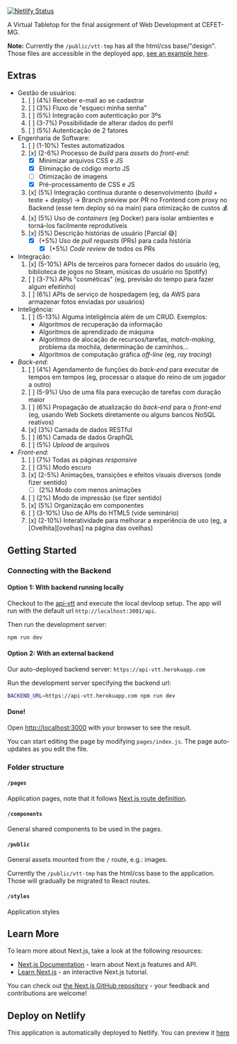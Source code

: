 [![Netlify Status](https://api.netlify.com/api/v1/badges/59c7250f-f817-44c9-9a82-8d2199ce5d8a/deploy-status)](https://app.netlify.com/sites/vtt-beerholders/deploys)

A Virtual Tabletop for the final assignment of Web Development at CEFET-MG.

**Note:** Currently the `/public/vtt-tmp` has all the html/css base/"design". Those files are accessible in the deployed app, [see an example here](https://vtt-beerholders.netlify.app/vtt-tmp/assets/compendium/compendium.html).

## Extras

- Gestão de usuários:
  1. [ ] (4%) Receber e-mail ao se cadastrar
  1. [ ] (3%) Fluxo de "esqueci minha senha"
  1. [ ] (5%) Integração com autenticação por 3ºs
  1. [ ] (3-7%) Possibilidade de alterar dados do perfil
  1. [ ] (5%) Autenticação de 2 fatores
- Engenharia de Software:
  1. [ ] (1-10%) Testes automatizados
  1. [x] (2-6%) Processo de _build_ para _assets_ do _front-end_:
     - [x] Minimizar arquivos CSS e JS
     - [x] Eliminação de código morto JS
     - [ ] Otimização de imagens
     - [x] Pré-processamento de CSS e JS
  1. [x] (5%) Integração contínua durante o desenvolvimento (_build_ + teste + _deploy_) -> Branch preview por PR no Frontend com proxy no Backend (esse tem deploy só na main) para otimização de custos 💰
  1. [x] (5%) Uso de _containers_ (eg Docker) para isolar ambientes e torná-los facilmente reprodutíveis
  1. [x] (5%) Descrição histórias de usuário [Parcial 😅]
     - [x] (+5%) Uso de _pull requests_ (PRs) para cada história
       - [x] (+5%) _Code review_ de todos os PRs
- Integração:
  1. [x] (5-10%) APIs de terceiros para fornecer dados do usuário (eg, biblioteca de jogos no Steam, músicas do usuário no Spotify)
  1. [ ] (3-7%) APIs "cosméticas" (eg, previsão do tempo para fazer algum efeitinho)
  1. [ ] (6%) APIs de serviço de hospedagem (eg, da AWS para armazenar fotos enviadas por usuários)
- Inteligência:
  1. [ ] (5-13%) Alguma inteligência além de um CRUD. Exemplos:
     - Algoritmos de recuperação da informação
     - Algoritmos de aprendizado de máquina
     - Algoritmos de alocação de recursos/tarefas, _match-making_, problema da mochila, determinação de caminhos...
     - Algoritmos de computação gráfica _off-line_ (eg, _ray tracing_)
- _Back-end_:
  1. [ ] (4%) Agendamento de funções do _back-end_ para executar de tempos em tempos (eg, processar o ataque do reino de um jogador a outro)
  1. [ ] (5-9%) Uso de uma fila para execução de tarefas com duração maior
  1. [ ] (6%) Propagação de atualização do _back-end_ para o _front-end_ (eg, usando Web Sockets diretamente ou alguns bancos NoSQL reativos)
  1. [x] (3%) Camada de dados RESTful
  1. [ ] (6%) Camada de dados GraphQL
  1. [ ] (5%) _Upload_ de arquivos
- _Front-end_:
  1. [ ] (7%) Todas as páginas _responsive_
  1. [ ] (3%) Modo escuro
  1. [x] (2-5%) Animações, transições e efeitos visuais diversos (onde fizer sentido)
     - [ ] (2%) Modo com menos animações
  1. [ ] (2%) Modo de impressão (se fizer sentido)
  1. [x] (5%) Organização em componentes
  1. [ ] (3-10%) Uso de APIs do HTML5 (vide seminário)
  1. [x] (2-10%) Interatividade para melhorar a experiência de uso (eg, a [Ovelhita][ovelhas] na página das ovelhas)

## Getting Started

### Connecting with the Backend

#### Option 1: With backend running locally

Checkout to the [api-vtt](https://github.com/beerholders/api-vtt) and execute the local devloop setup. The app will run with the default url `http://localhost:3001/api`.

Then run the development server:

```bash
npm run dev
```

#### Option 2: With an external backend

Our auto-deployed backend server: `https://api-vtt.herokuapp.com`

Run the development server specifying the backend url:

```bash
BACKEND_URL=https://api-vtt.herokuapp.com npm run dev
```

#### Done!

Open [http://localhost:3000](http://localhost:3000) with your browser to see the result.

You can start editing the page by modifying `pages/index.js`. The page auto-updates as you edit the file.

### Folder structure

#### `/pages`

Application pages, note that it follows [Next.js route definition](https://nextjs.org/docs/basic-features/pages).

#### `/components`

General shared components to be used in the pages.

#### `/public`

General assets mounted from the `/` route, e.g.: images.

Currently the `/public/vtt-tmp` has the html/css base to the application. Those will gradually be migrated to React routes.

#### `/styles`

Application styles

## Learn More

To learn more about Next.js, take a look at the following resources:

- [Next.js Documentation](https://nextjs.org/docs) - learn about Next.js features and API.
- [Learn Next.js](https://nextjs.org/learn) - an interactive Next.js tutorial.

You can check out [the Next.js GitHub repository](https://github.com/vercel/next.js/) - your feedback and contributions are welcome!

## Deploy on Netlify

This application is automatically deployed to Netlify. You can preview it [here](https://vtt-beerholders.netlify.app/)
